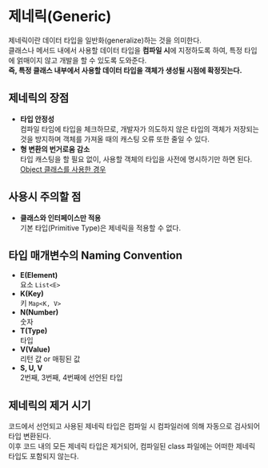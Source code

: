 # 제네릭(Generic)
제네릭이란 데이터 타입을 일반화(generalize)하는 것을 의미한다.  
클래스나 메서드 내에서 사용할 데이터 타입을 **컴파일 시**에 지정하도록 하여, 특정 타입에 얽매이지 않고 개발을 할 수 있도록 도와준다.  
**즉, 특정 클래스 내부에서 사용할 데이터 타입을 객체가 생성될 시점에 확정짓는다.**

## 제네릭의 장점
- **타입 안정성**  
컴파일 타임에 타입을 체크하므로, 개발자가 의도하지 않은 타입의 객체가 저장되는 것을 방지하며 객체를 가져올 때의 캐스팅 오류 또한 줄일 수 있다.
- **형 변환의 번거로움 감소**  
타입 캐스팅을 할 필요 없이, 사용할 객체의 타입을 사전에 명시하기만 하면 된다.  
[Object 클래스를 사용한 경우](https://github.com/yjghim/java-advanced/blob/master/src/generics/basic_concept/no_use/App.java)

## 사용시 주의할 점
- **클래스와 인터페이스만 적용**  
기본 타입(Primitive Type)은 제네릭을 적용할 수 없다.

## 타입 매개변수의 Naming Convention
- **E(Element)**  
요소 `List<E>`
- **K(Key)**  
키 `Map<K, V>`
- **N(Number)**  
숫자
- **T(Type)**  
타입
- **V(Value)**  
리턴 값 or 매핑된 값
- **S, U, V**  
2번째, 3번째, 4번째에 선언된 타입

## 제네릭의 제거 시기  
코드에서 선언되고 사용된 제네릭 타입은 컴파일 시 컴파일러에 의해 자동으로 검사되어 타입 변환된다.  
이후 코드 내의 모든 제네릭 타입은 제거되어, 컴파일된 class 파일에는 어떠한 제네릭 타입도 포함되지 않는다.
